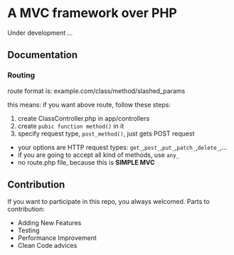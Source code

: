 # A MVC framework over PHP
Under development ...

## Documentation
### Routing
route format is: example.com/class/method/slashed_params

this means: if you want above route, follow these steps:
1. create ClassController.php in app/controllers
2. create `pubic function method()` in it
3. specify request type, `post_method()`, just gets POST request
* your options are HTTP request types: `get_`,`post_`,`put_`,`patch_`,`delete_`,...
* if you are going to accept all kind of methods, use `any_`
* no route.php file, because this is **SIMPLE MVC**

## Contribution
If you want to participate in this repo, you always welcomed.
Parts to contribution:
* Adding New Features
* Testing
* Performance Improvement
* Clean Code advices
